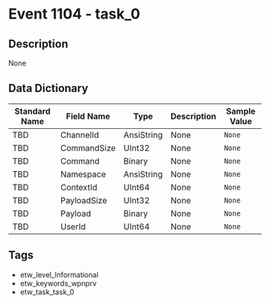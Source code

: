 # Event 1104 - task_0

## Description
None

## Data Dictionary
|Standard Name|Field Name|Type|Description|Sample Value|
|---|---|---|---|---|
|TBD|ChannelId|AnsiString|None|`None`|
|TBD|CommandSize|UInt32|None|`None`|
|TBD|Command|Binary|None|`None`|
|TBD|Namespace|AnsiString|None|`None`|
|TBD|ContextId|UInt64|None|`None`|
|TBD|PayloadSize|UInt32|None|`None`|
|TBD|Payload|Binary|None|`None`|
|TBD|UserId|UInt64|None|`None`|

## Tags
* etw_level_Informational
* etw_keywords_wpnprv
* etw_task_task_0